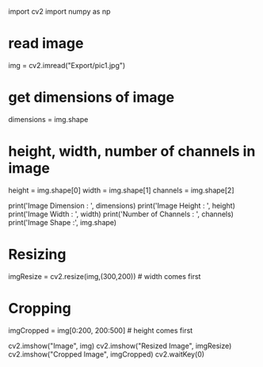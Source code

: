 import cv2
import numpy as np

# read image
img = cv2.imread("Export/pic1.jpg")

# get dimensions of image
dimensions = img.shape

# height, width, number of channels in image
height = img.shape[0]
width = img.shape[1]
channels = img.shape[2]

print('Image Dimension    : ', dimensions)
print('Image Height       : ', height)
print('Image Width        : ', width)
print('Number of Channels : ', channels)
print('Image Shape        :',  img.shape)

# Resizing
imgResize = cv2.resize(img,(300,200)) # width comes first

# Cropping
imgCropped = img[0:200, 200:500]  # height comes first

cv2.imshow("Image", img)
cv2.imshow("Resized Image", imgResize)
cv2.imshow("Cropped Image", imgCropped)
cv2.waitKey(0)
